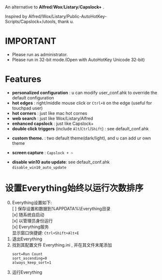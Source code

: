 
An alternative to **Alfred**/**Wox**/**Listary**/**Capslock+** .

Inspired by Alfred/Wox/Listary/Public-AutoHotKey-Scripts/Capslock+/utools, thank u.


# IMPORTANT
  
- Please run as administrator.
- Please run in 32-bit mode.(Open with AutoHotKey Unicode 32-bit)


# Features

- **personalized configuration** : u can modify user_conf.ahk to override the default configuration
- **hot edges** : right/middle mouse click or `Ctrl+8` on the edge (useful for touchpad user)
- **hot corners** : just like mac hot cornes
- **web search** : just like Wox/Listary/Alfred
- **enhanced capslock** : just like Capslock+
- **double click triggers** (include `Alt`/`Ctrl`/`Shift`) : see default_conf.ahk
<!-- - **auto selection copy** : just like linux terminal -->
- **custom theme.** : two default theme(dark/light), and u can add ur own theme
<!-- - **hot key to replace string** : copy this line (`my email is @@ “”  ‘’`) to address bar, then Capslock+Shift+U, now u know, see user_conf.ahk -->
- **screen capture** : `Capslock + ~`
<!-- - **game mode** : double Alt then input `game` -->
- **disable win10 auto update**: see default_conf.ahk `disable_win10_auto_update`


<!-- # 设置开机以管理员权限启动

1. 对“A.exe”创建快捷方式, 然后将这个快捷方式改名为“A” (不用改名为A.lnk, 因为windows的快捷方式默认扩展名就是lnk)
2. 右键这个快捷方式-> 高级，勾选用管理员身份运行； 
3. 新建“A.bat”文件，将这个快捷方式的路径信息写入并保存，如：
```
@echo off
start C:\Users\b\Desktop\A.lnk
```
4. 因为直接运行 A.bat 会有个窗口一闪而过, 所以新建个 A.vbs 来运行这个bat来避免这个窗口
```
createobject("wscript.shell").run "D:\A.bat",0
```
5. 打开“运行”输入“shell:startup”然后回车，然后将“A.vbs”剪切到打开的目录中 -->


# 设置Everything始终以运行次数排序

0. Everything设置如下:  
    [ ] 保存设置和数据到%APPDATA%\Everything目录  
    [x] 随系统自启动  
    [x] 以管理员身份运行  
    [x] Everything服务  
    显示窗口快捷键: `Ctrl+Shift+Alt+E`
1. 退出Everything
2. 找到其配置文件 Everything.ini , 并在其文件末尾添加
    ```
    sort=Run Count
    sort_ascending=0
    always_keep_sort=1
    ```
3. 运行Everything
